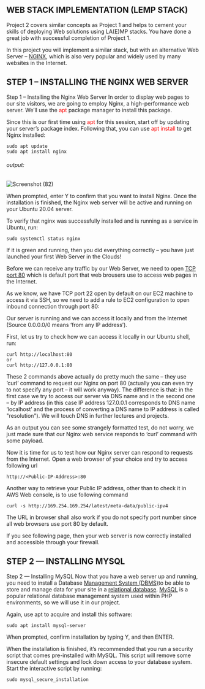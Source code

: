 ## WEB STACK IMPLEMENTATION (LEMP STACK)


Project 2 covers similar concepts as Project 1 and helps to cement your skills of deploying Web solutions using LA(E)MP stacks.
You have done a great job with successful completion of Project 1.

In this project you will implement a similar stack, but with an alternative Web Server – [NGINX](https://nginx.org/en/), which is also very popular and widely used by many websites in the Internet.


## STEP 1 – INSTALLING THE NGINX WEB SERVER

Step 1 – Installing the Nginx Web Server
In order to display web pages to our site visitors, we are going to employ Nginx, a high-performance web server. We’ll use the <span style="color:red">apt</span> package manager to install this package.

Since this is our first time using <span style ="color:red">apt</span> for this session, start off by updating your server’s package index. Following that, you can use <span style ="color:red">apt install</span> to get Nginx installed:

```
sudo apt update
sudo apt install nginx
```
###### output:
![Screenshot (82)](https://user-images.githubusercontent.com/45608947/135770909-33ee9eed-85d6-4020-805b-6607c26ed6bd.png)


When prompted, enter Y to confirm that you want to install Nginx. Once the installation is finished, the Nginx web server will be active and running on your Ubuntu 20.04 server.

To verify that nginx was successfully installed and is running as a service in Ubuntu, run:
``` 
sudo systemctl status nginx
```
If it is green and running, then you did everything correctly – you have just launched your first Web Server in the Clouds!

Before we can receive any traffic by our Web Server, we need to open [TCP port 80](https://en.wikipedia.org/wiki/List_of_TCP_and_UDP_port_numbers) which is default port that web brousers use to access web pages in the Internet.

As we know, we have TCP port 22 open by default on our EC2 machine to access it via SSH, so we need to add a rule to EC2 configuration to open inbound connection through port 80:

Our server is running and we can access it locally and from the Internet (Source 0.0.0.0/0 means ‘from any IP address’).

First, let us try to check how we can access it locally in our Ubuntu shell, run:

```
curl http://localhost:80
or
curl http://127.0.0.1:80
```
These 2 commands above actually do pretty much the same – they use ‘curl’ command to request our Nginx on port 80 (actually you can even try to not specify any port – it will work anyway). The difference is that: in the first case we try to access our server via DNS name and in the second one – by IP address (in this case IP address 127.0.0.1 corresponds to DNS name ‘localhost’ and the process of converting a DNS name to IP address is called "resolution"). We will touch DNS in further lectures and projects.

As an output you can see some strangely formatted test, do not worry, we just made sure that our Nginx web service responds to ‘curl’ command with some payload.

Now it is time for us to test how our Nginx server can respond to requests from the Internet.
Open a web browser of your choice and try to access following url

``` 
http://<Public-IP-Address>:80
```
Another way to retrieve your Public IP address, other than to check it in AWS Web console, is to use following command

```
curl -s http://169.254.169.254/latest/meta-data/public-ipv4
```
The URL in browser shall also work if you do not specify port number since all web browsers use port 80 by default.

If you see following page, then your web server is now correctly installed and accessible through your firewall.






## STEP 2 — INSTALLING MYSQL
Step 2 — Installing MySQL
Now that you have a web server up and running, you need to install a Database [Management System (DBMS)](https://en.wikipedia.org/wiki/Database#Database_management_system)to be able to store and manage data for your site in a [relational database](). [MySQL]() is a popular relational database management system used within PHP environments, so we will use it in our project.

Again, use apt to acquire and install this software:

```
sudo apt install mysql-server
```
When prompted, confirm installation by typing Y, and then ENTER.

When the installation is finished, it’s recommended that you run a security script that comes pre-installed with MySQL. This script will remove some insecure default settings and lock down access to your database system. Start the interactive script by running:

```
sudo mysql_secure_installation
```




